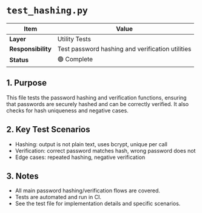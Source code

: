 # `test_hashing.py`

| Item               | Value                                            |
| ------------------ | ------------------------------------------------ |
| **Layer**          | Utility Tests                                    |
| **Responsibility** | Test password hashing and verification utilities |
| **Status**         | 🟢 Complete                                      |

## 1. Purpose

This file tests the password hashing and verification functions, ensuring that passwords are securely hashed and can be correctly verified. It also checks for hash uniqueness and negative cases.

## 2. Key Test Scenarios

- Hashing: output is not plain text, uses bcrypt, unique per call
- Verification: correct password matches hash, wrong password does not
- Edge cases: repeated hashing, negative verification

## 3. Notes

- All main password hashing/verification flows are covered.
- Tests are automated and run in CI.
- See the test file for implementation details and specific scenarios.
